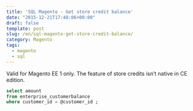```yaml
---
title: 'SQL Magento - Get store credit balance'
date: "2015-12-21T17:48:06+00:00"
draft: false
template: post 
slug: /en/sql-magento-get-store-credit-balance/
category: Magento
tags:
  - magento
  - sql
---
```


Valid for Magento EE 1 only. The feature of store credits isn&rsquo;t native in CE edition.

```SQL 
select amount 
from enterprise_customerbalance 
where customer_id = @customer_id ;
```